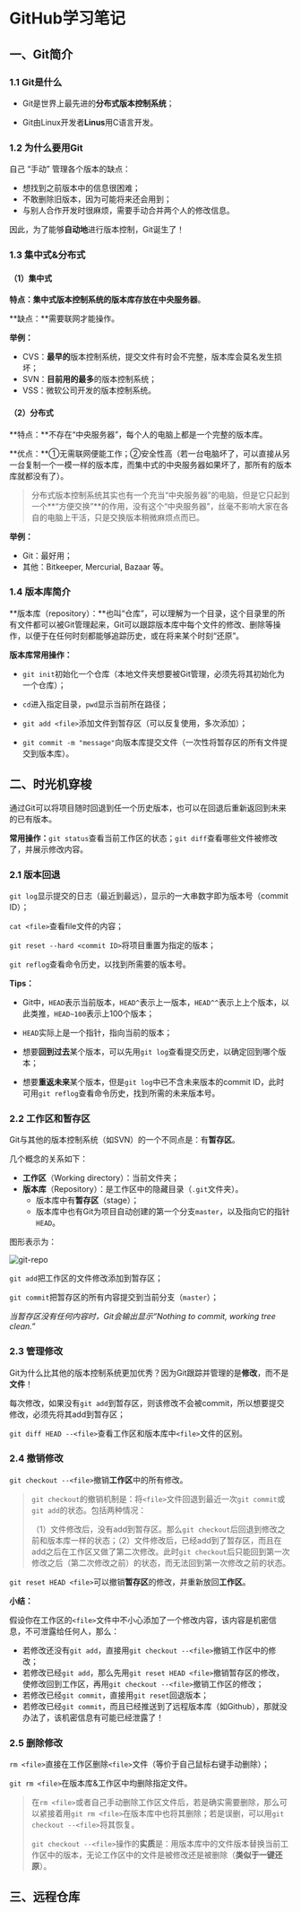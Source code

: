 # GitHub学习笔记

## 一、Git简介

### 1.1 Git是什么

+ Git是世界上最先进的**分布式版本控制系统**；

+ Git由Linux开发者**Linus**用C语言开发。

### 1.2 为什么要用Git

自己 “手动” 管理各个版本的缺点：   

+ 想找到之前版本中的信息很困难；
+ 不敢删除旧版本，因为可能将来还会用到；
+ 与别人合作开发时很麻烦，需要手动合并两个人的修改信息。

因此，为了能够**自动地**进行版本控制，Git诞生了！

### 1.3 集中式&分布式

#### （1）集中式

**特点：**集中式版本控制系统的版本库存放在**中央服务器**。

**缺点：**需要联网才能操作。

**举例：**

+ CVS：**最早的**版本控制系统，提交文件有时会不完整，版本库会莫名发生损坏；
+ SVN：**目前用的最多**的版本控制系统；
+ VSS：微软公司开发的版本控制系统。

#### （2）分布式

**特点：**不存在“中央服务器”，每个人的电脑上都是一个完整的版本库。

**优点：**①无需联网便能工作；②安全性高（若一台电脑坏了，可以直接从另一台复制一个一模一样的版本库，而集中式的中央服务器如果坏了，那所有的版本库就都没有了）。

> 分布式版本控制系统其实也有一个充当“中央服务器”的电脑，但是它只起到一个**“方便交换”**的作用，没有这个“中央服务器”，丝毫不影响大家在各自的电脑上干活，只是交换版本稍微麻烦点而已。

**举例：**

+ Git：最好用； 
+ 其他：Bitkeeper, Mercurial, Bazaar 等。

### 1.4 版本库简介

**版本库（repository）：**也叫“仓库”，可以理解为一个目录，这个目录里的所有文件都可以被Git管理起来，Git可以跟踪版本库中每个文件的修改、删除等操作，以便于在任何时刻都能够追踪历史，或在将来某个时刻“还原”。

**版本库常用操作：**

+ `git init`初始化一个仓库（本地文件夹想要被Git管理，必须先将其初始化为一个仓库）；

+ `cd`进入指定目录，`pwd`显示当前所在路径；

+ `git add <file>`添加文件到暂存区（可以反复使用，多次添加）；
+ `git commit -m "message"`向版本库提交文件（一次性将暂存区的所有文件提交到版本库）。

## 二、时光机穿梭

通过Git可以将项目随时回退到任一个历史版本，也可以在回退后重新返回到未来的已有版本。

**常用操作：**`git status`查看当前工作区的状态；`git diff`查看哪些文件被修改了，并展示修改内容。

### 2.1 版本回退

`git log`显示提交的日志（最近到最远），显示的一大串数字即为版本号（commit ID）；

`cat <file>`查看file文件的内容；

`git reset --hard <commit ID>`将项目重置为指定的版本；

`git reflog`查看命令历史，以找到所需要的版本号。

**Tips：**

+ Git中，`HEAD`表示当前版本，`HEAD^`表示上一版本，`HEAD^^`表示上上个版本，以此类推，`HEAD~100`表示上100个版本；

+ `HEAD`实际上是一个指针，指向当前的版本；

+ 想要**回到过去**某个版本，可以先用`git log`查看提交历史，以确定回到哪个版本；

+ 想要**重返未来**某个版本，但是`git log`中已不含未来版本的commit ID，此时可用`git reflog`查看命令历史，找到所需的未来版本号。

### 2.2 工作区和暂存区

Git与其他的版本控制系统（如SVN）的一个不同点是：有**暂存区**。

几个概念的关系如下：

+ **工作区**（Working directory）：当前文件夹；
+ **版本库**（Repository）：是工作区中的隐藏目录（`.git`文件夹）。
  + 版本库中有**暂存区**（stage）；
  + 版本库中也有Git为项目自动创建的第一个分支`master`，以及指向它的指针`HEAD`。

图形表示为：

![git-repo](https://www.liaoxuefeng.com/files/attachments/919020037470528/0)

`git add`把工作区的文件修改添加到暂存区；

`git commit`把暂存区的所有内容提交到当前分支（`master`）；

*当暂存区没有任何内容时，Git会输出显示“Nothing to commit, working tree clean.”*

### 2.3 管理修改

Git为什么比其他的版本控制系统更加优秀？因为Git跟踪并管理的是**修改**，而不是**文件**！

每次修改，如果没有`git add`到暂存区，则该修改不会被commit，所以想要提交修改，必须先将其add到暂存区；

`git diff HEAD --<file>`查看工作区和版本库中`<file>`文件的区别。

### 2.4 撤销修改

`git checkout --<file>`撤销**工作区**中的所有修改。

> `git checkout`的撤销机制是：将`<file>`文件回退到最近一次`git commit`或`git add`的状态。包括两种情况：
>
> （1）文件修改后，没有add到暂存区。那么`git checkout`后回退到修改之前和版本库一样的状态；（2）文件修改后，已经add到了暂存区，而且在add之后在工作区又做了第二次修改。此时`git checkout`后只能回到第一次修改之后（第二次修改之前）的状态，而无法回到第一次修改之前的状态。

`git reset HEAD <file>`可以撤销**暂存区**的修改，并重新放回**工作区**。

**小结：**

假设你在工作区的`<file>`文件中不小心添加了一个修改内容，该内容是机密信息，不可泄露给任何人，那么：

+ 若修改还没有`git add`，直接用`git checkout --<file>`撤销工作区中的修改；
+ 若修改已经`git add`，那么先用`git reset HEAD <file>`撤销暂存区的修改，使修改回到工作区，再用`git checkout --<file>`撤销工作区的修改；
+ 若修改已经`git commit`，直接用`git reset`回退版本；
+ 若修改已经`git commit`，而且已经推送到了远程版本库（如Github），那就没办法了，该机密信息有可能已经泄露了！

### 2.5 删除修改

`rm <file>`直接在工作区删除`<file>`文件（等价于自己鼠标右键手动删除）；

`git rm <file>`在版本库&工作区中均删除指定文件。

>在`rm <file>`或者自己手动删除工作区文件后，若是确实需要删除，那么可以紧接着用`git rm <file>`在版本库中也将其删除；若是误删，可以用`git checkout --<file>`将其恢复。
>
>`git checkout --<file>`操作的**实质**是：用版本库中的文件版本替换当前工作区中的版本，无论工作区中的文件是被修改还是被删除（**类似于一键还原**）。

## 三、远程仓库


